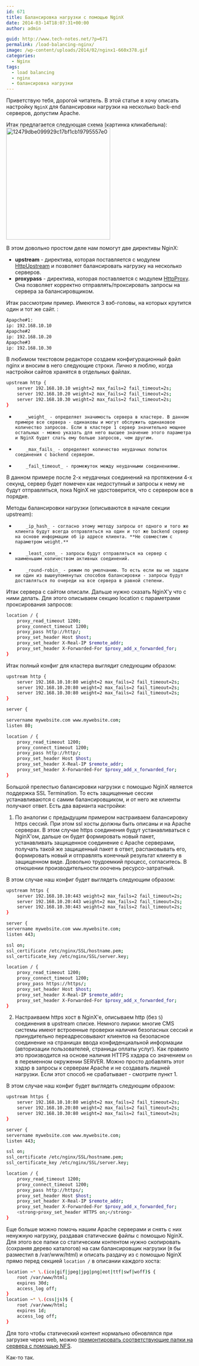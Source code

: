 ```yaml
---
id: 671
title: Балансировка нагрузки с помощью NginX
date: 2014-03-14T18:07:31+00:00
author: admin

guid: http://www.tech-notes.net/?p=671
permalink: /load-balancing-nginx/
image: /wp-content/uploads/2014/02/nginx1-660x378.gif
categories:
  - Nginx
tags:
  - load balancing
  - nginx
  - балансировка нагрузки
---
```

Приветствую тебя, дорогой читатель. В этой статье я хочу описать настройку `NginX` для балансировки нагрузки на несколько back-end серверов, допустим Apache.

Итак предлагается следующая схема (картинка кликабельна):  
[<img src="/wp-content/uploads/2014/03/12479dbe099929c17bf1cb19795557e0-279x300.jpg" alt="12479dbe099929c17bf1cb19795557e0" width="279" height="300" class="aligncenter size-medium wp-image-672" srcset="/wp-content/uploads/2014/03/12479dbe099929c17bf1cb19795557e0-279x300.jpg 279w, /wp-content/uploads/2014/03/12479dbe099929c17bf1cb19795557e0.jpg 632w" sizes="(max-width: 279px) 100vw, 279px" />](/wp-content/uploads/2014/03/12479dbe099929c17bf1cb19795557e0.jpg)

В этом довольно простом деле нам помогут две директивы NginX:

  * **upstream** - директива, которая поставляется с модулем [HttpUpstream](http://wiki.nginx.org/HttpUpstreamModule) и позволяет балансировать нагрузку на несколько серверов.
  * **proxypass** - директива, которая поставляется с модулем [HttpProxy](http://wiki.nginx.org/HttpProxyModule). Она позволяет корректно отправлять/проксировать запросы на сервера за балансировщиком.

Итак рассмотрим пример. Имеются 3 вэб-головы, на которых крутится один и тот же сайт. :

```bash
Apapche#1:  
ip: 192.168.10.10
Apapche#2  
ip: 192.168.10.20
Apapche#3  
ip: 192.168.10.30
```

В любимом текстовом редакторе создаем конфигурационный файл nginx и вносим в него следующие строки. Лично я люблю, когда настройки сайтов хранятся в отдельных файлах.

```bash
upstream http {
	server 192.168.10.10 weight=2 max_fails=2 fail_timeout=2s;
	server 192.168.10.20 weight=2 max_fails=2 fail_timeout=2s;
	server 192.168.10.30 weight=2 max_fails=2 fail_timeout=2s;
}
```
  * 		_weight_ - определяет значимость сервера в кластере. В данном примере все сервера - одинаковы и могут обслужить одинаковое количество запросов. Если в кластере 1 сервер значительно мощнее остальных - можно указать для него высшее значение этого параметра и NginX будет слать ему больше запросов, чем другим.
  * 		_max_fails_ - определяет количество неудачных попыток соединения с backend сервером.
  * 		_fail_timeout_ - промежуток между неудачными соединениями.

В данном примере после 2-х неудачных соединений на протяжении 4-х секунд, сервер будет помечен как недоступный и запросы к нему не будут отправляться, пока NginX не удостоверится, что с сервером все в порядке.

<center>
  <div id="gads">
  </div>
</center>

Методы балансировки нагрузки (описываются в начале секции upstream):
  * 		_ip_hash_ - согласно этому методу запросы от одного и того же клиента будут всегда отправляться на один и тот же backend сервер на основе информации об ip адресе клиента. **Не совместим с параметром weight.**
  * 		_least_conn_ - запросы будут отправляться на сервер с наименьшим количеством активных соединений.
  * 		_round-robin_ - режим по умолчанию. То есть если вы не задали ни один из вышеупомянутых способов балансировки - запросы будут доставляться по очереди на все сервера в равной степени.

Итак сервера с сайтом описали. Дальше нужно сказать NginX'у что с ними делать. Для этого описываем секцию location с параметрами проксирования запросов:

```bash
location / {
	proxy_read_timeout 1200;
	proxy_connect_timeout 1200;
	proxy_pass http://http/;
	proxy_set_header Host $host;
	proxy_set_header X-Real-IP $remote_addr;
	proxy_set_header X-Forwarded-For $proxy_add_x_forwarded_for;
}
```


Итак полный конфиг для кластера выглядит следующим образом:

```bash
upstream http {
	server 192.168.10.10:80 weight=2 max_fails=2 fail_timeout=2s;
	server 192.168.10.20:80 weight=2 max_fails=2 fail_timeout=2s;
	server 192.168.10.30:80 weight=2 max_fails=2 fail_timeout=2s;
}

server {

servername mywebsite.com www.mywebsite.com;
listen 80;

location / {
	proxy_read_timeout 1200;
	proxy_connect_timeout 1200;
	proxy_pass http://http/;
	proxy_set_header Host $host;
	proxy_set_header X-Real-IP $remote_addr;
	proxy_set_header X-Forwarded-For $proxy_add_x_forwarded_for;
}
```


<center>
  <div id="gads">
  </div>
</center>

Большой прелестью балансировки нагрузки с помощью NginX является поддержка SSL Termination. То есть защищенные сессии устанавливаются с самим балансировщиком, и от него же клиенты получают ответ. Есть два варианта настройки:

1. По аналогии с предыдущим примером настраиваем балансировку https сессий. При этом ssl хосты должны быть описаны и на Apache серверах. В этом случае https соединения будут устанавливаться с NginX'ом, дальше он будет формировать новый пакет, устанавливать защищенное соединение с Apache серверами, получать такой же защищенный пакет в ответ, распаковывать его, формировать новый и отправлять конечный результат клиенту в защищенном виде. Довольно трудоемкий процесс, согласитесь. В отношении производительности ооочень ресурсо-затратный.

В этом случае наш конфиг будет выглядеть следующим образом:

```bash
upstream https {
	server 192.168.10.10:443 weight=2 max_fails=2 fail_timeout=2s;
	server 192.168.10.20:443 weight=2 max_fails=2 fail_timeout=2s;
	server 192.168.10.30:443 weight=2 max_fails=2 fail_timeout=2s;
}

server {
servername mywebsite.com www.mywebsite.com;
listen 443;

ssl on;
ssl_certificate /etc/nginx/SSL/hostname.pem;
ssl_certificate_key /etc/nginx/SSL/server.key;

location / {
	proxy_read_timeout 1200;
	proxy_connect_timeout 1200;
	proxy_pass https://https/;
	proxy_set_header Host $host;
	proxy_set_header X-Real-IP $remote_addr;
	proxy_set_header X-Forwarded-For $proxy_add_x_forwarded_for;
}
```


<center>
  <div id="gads">
  </div>
</center>

2. Настраиваем https хост в NginX'e, описываем http (без `S`) соединения в upstream списке. Немного лирики: многие CMS системы имеют встроенные проверки наличия безопасных сессий и принудительно переадресовывают клиентов на безопасное соединение на страницах ввода конфиденциальной информации (авторизации пользователей, страницы оплаты услуг). Как правило это производится на основе наличия HTTPS хэдэра со значением `on` в переменном окружении SERVER. Можно просто добавлять этот хэдэр в запросы к серверам Apache и не создавать лишней нагрузки. Если этот способ не срабатывает - смотрите пункт 1.

В этом случае наш конфиг будет выглядеть следующим образом:

```bash
upstream https {
	server 192.168.10.10:80 weight=2 max_fails=2 fail_timeout=2s;
	server 192.168.10.20:80 weight=2 max_fails=2 fail_timeout=2s;
	server 192.168.10.30:80 weight=2 max_fails=2 fail_timeout=2s;
}

server {
servername mywebsite.com www.mywebsite.com;
listen 443;

ssl on;
ssl_certificate /etc/nginx/SSL/hostname.pem;
ssl_certificate_key /etc/nginx/SSL/server.key;

location / {
	proxy_read_timeout 1200;
	proxy_connect_timeout 1200;
	proxy_pass http://https/;
	proxy_set_header Host $host;
	proxy_set_header X-Real-IP $remote_addr;
	proxy_set_header X-Forwarded-For $proxy_add_x_forwarded_for;
	<strong>proxy_set_header HTTPS on;</strong>
}
```


Еще больше можно помочь нашим Apache серверами и снять с них ненужную нагрузку, раздавая статические файлы с помощью NginX. Для этого все папки со статическим контентом нужно скопировать (сохраняя дерево каталогов) на сам балансировщик нагрузки (я бы разместил в /var/www/html) и описать раздачу из с помощью NginX прямо перед секцией `location /` в описании каждого хоста:

```bash
location ~* \.(ico|gif|jpeg|jpg|png|eot|ttf|swf|woff)$ {
	root /var/www/html;
	expires 30d;
	access_log off;
}
location ~* \.(css|js)$ {
	root /var/www/html;
	expires 1d;
	access_log off;
}
```


Для того чтобы статический контент нормально обновлялся при загрузке через web, можно <a href="http://www.tech-notes.net/configure-nfs-server-and-client-centos/" title="Настройка NFS сервера и его клиентов на базе CentOS" target="_blank">примонтировать соответствующие папки на сервера с помощью NFS</a>.

Как-то так.
